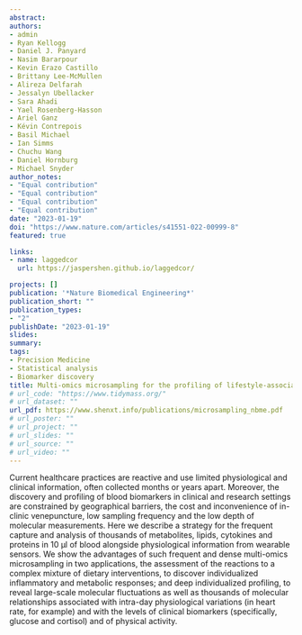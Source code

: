 ```yaml
---
abstract: 
authors:
- admin
- Ryan Kellogg
- Daniel J. Panyard 
- Nasim Bararpour
- Kevin Erazo Castillo
- Brittany Lee-McMullen
- Alireza Delfarah
- Jessalyn Ubellacker
- Sara Ahadi
- Yael Rosenberg-Hasson
- Ariel Ganz
- Kévin Contrepois
- Basil Michael
- Ian Simms
- Chuchu Wang
- Daniel Hornburg
- Michael Snyder
author_notes:
- "Equal contribution"
- "Equal contribution"
- "Equal contribution"
- "Equal contribution"
date: "2023-01-19"
doi: "https://www.nature.com/articles/s41551-022-00999-8"
featured: true

links:
- name: laggedcor
  url: https://jaspershen.github.io/laggedcor/

projects: []
publication: '*Nature Biomedical Engineering*'
publication_short: ""
publication_types: 
- "2"
publishDate: "2023-01-19"
slides:
summary: 
tags:
- Precision Medicine 
- Statistical analysis
- Biomarker discovery
title: Multi-omics microsampling for the profiling of lifestyle-associated changes in health
# url_code: "https://www.tidymass.org/"
# url_dataset: ""
url_pdf: https://www.shenxt.info/publications/microsampling_nbme.pdf
# url_poster: ""
# url_project: ""
# url_slides: ""
# url_source: ""
# url_video: ""
---
```


Current healthcare practices are reactive and use limited physiological and clinical information, often collected months or years apart. Moreover, the discovery and profiling of blood biomarkers in clinical and research settings are constrained by geographical barriers, the cost and inconvenience of in-clinic venepuncture, low sampling frequency and the low depth of molecular measurements. Here we describe a strategy for the frequent capture and analysis of thousands of metabolites, lipids, cytokines and proteins in 10 μl of blood alongside physiological information from wearable sensors. We show the advantages of such frequent and dense multi-omics microsampling in two applications, the assessment of the reactions to a complex mixture of dietary interventions, to discover individualized inflammatory and metabolic responses; and deep individualized profiling, to reveal large-scale molecular fluctuations as well as thousands of molecular relationships associated with intra-day physiological variations (in heart rate, for example) and with the levels of clinical biomarkers (specifically, glucose and cortisol) and of physical activity.

